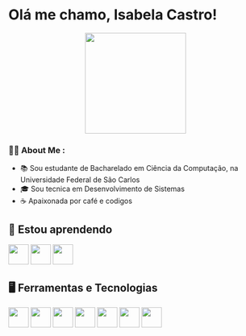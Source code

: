 # Olá me chamo, Isabela Castro!

<div id="header" align="center">
  <img src="https://media.giphy.com/media/paTz7UZbPfTZFRYnnB/giphy.gif" width="200"/>
</div>

### 👩‍💻 About Me :
- 📚 Sou estudante de Bacharelado em Ciência da Computação, na Universidade Federal de São Carlos
- 🎓 Sou tecnica em Desenvolvimento de Sistemas
- ☕ Apaixonada por café e codigos


## 📖 Estou aprendendo
<img loading="lazy" src="https://camo.githubusercontent.com/52ec9548f75773e7841dd77f89a654e8a0bc2cce02da2eb43f84240f50351512/68747470733a2f2f74656368737461636b2d67656e657261746f722e76657263656c2e6170702f707974686f6e2d69636f6e2e737667" width="40" height="40"/> <img loading="lazy" src="https://cdn.jsdelivr.net/gh/devicons/devicon/icons/django/django-plain-wordmark.svg" width="40" height="40"/> <img loading="lazy" src="https://cdn.jsdelivr.net/gh/devicons/devicon/icons/c/c-original.svg" width="40" height="40"/>

## 🖥️ Ferramentas e Tecnologias
<img loading="lazy" src="https://cdn.jsdelivr.net/gh/devicons/devicon/icons/html5/html5-original-wordmark.svg" width="40" height="40"/> <img loading="lazy" src="https://cdn.jsdelivr.net/gh/devicons/devicon/icons/css3/css3-original-wordmark.svg" width="40" height="40"/> <img loading="lazy" src="https://cdn.jsdelivr.net/gh/devicons/devicon/icons/php/php-original.svg" width="40" height="40"/> <img loading="lazy" src="https://cdn.jsdelivr.net/gh/devicons/devicon/icons/csharp/csharp-original.svg" width="40" height="40"/> <img loading="lazy" src="https://cdn-icons-png.flaticon.com/512/5968/5968705.png" width="40" height="40"/> <img loading="lazy" src="https://git-scm.com/images/logos/downloads/Git-Icon-1788C.png" width="40" height="40"/> <img loading="lazy" src="https://www.nicepng.com/png/full/52-520535_free-files-github-github-icon-png-white.png" width="40" height="40"/>
